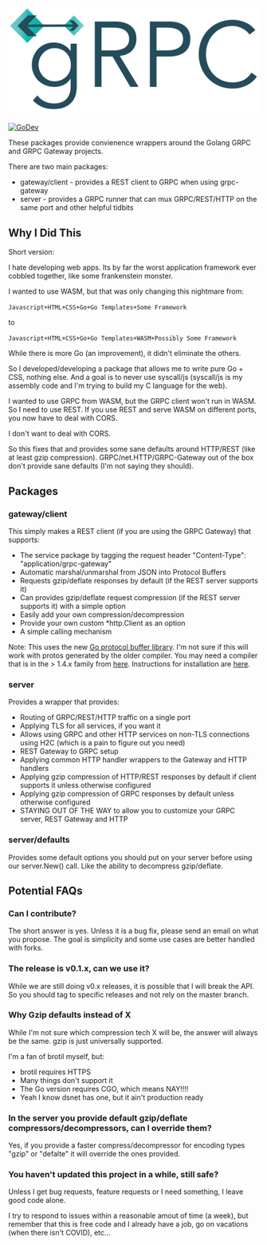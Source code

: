 ![grpc logo](https://raw.githubusercontent.com/cncf/artwork/master/projects/grpc/horizontal/color/grpc-horizontal-color.png)
---
[![GoDev](https://img.shields.io/static/v1?label=godev&message=reference&color=00add8)](https://pkg.go.dev/github.com/johnsiilver/grpc/server)

These packages provide convienence wrappers around the Golang GRPC and GRPC Gateway projects.

There are two main packages:
- gateway/client - provides a REST client to GRPC when using grpc-gateway
- server - provides a GRPC runner that can mux GRPC/REST/HTTP on the same port and other helpful tidbits

## Why I Did This

Short version: 

I hate developing web apps. Its by far the worst application framework ever cobbled together, like some frankenstein monster.

I wanted to use WASM, but that was only changing this nightmare from:

```Javascript+HTML+CSS+Go+Go Templates+Some Framework```

to

```Javascript+HTML+CSS+Go+Go Templates+WASM+Possibly Some Framework```

While there is more Go (an improvement), it didn't eliminate the others.

So I developed/developing a package that allows me to write pure Go + CSS, nothing else. And a goal is to never use syscall/js (syscall/js is my assembly code and I'm trying to build my C language for the web). 

I wanted to use GRPC from WASM, but the GRPC client won't run in WASM. So I need to use REST. If you use REST and serve WASM on different ports, you now have to deal with CORS. 

I don't want to deal with CORS.

So this fixes that and provides some sane defaults around HTTP/REST (like at least gzip compression). GRPC/net.HTTP/GRPC-Gateway out of the box don't provide sane defaults (I'm not saying
they should).

## Packages

### gateway/client

This simply makes a REST client (if you are using the GRPC Gateway) that supports:
- The service package by tagging the request header "Content-Type": "application/grpc-gateway"
- Automatic marshal/unmarshal from JSON into Protocol Buffers
- Requests gzip/deflate responses by default (if the REST server supports it)
- Can provides gzip/deflate request compression (if the REST server supports it) with a simple option
- Easily add your own compression/decompression
- Provide your own custom *http.Client as an option
- A simple calling mechanism

Note: This uses the new [Go protocol buffer library](https://blog.golang.org/protobuf-apiv2). I'm
not sure if this will work with protos generated by the older compiler. You may need a compiler that is in the > 1.4.x family from [here](https://github.com/golang/protobuf/). Instructions for installation are [here](https://grpc.io/docs/languages/go/quickstart/).

### server

Provides a wrapper that provides:
- Routing of GRPC/REST/HTTP traffic on a single port
- Applying TLS for all services, if you want it
- Allows using GRPC and other HTTP services on non-TLS connections using H2C (which is a pain to figure out you need)
- REST Gateway to GRPC setup
- Applying common HTTP handler wrappers to the Gateway and HTTP handlers
- Applying gzip compression of HTTP/REST responses by default if client supports it unless otherwise configured
- Applying gzip compression of GRPC responses by default unless otherwise configured
- STAYING OUT OF THE WAY to allow you to customize your GRPC server, REST Gateway and HTTP

### server/defaults

Provides some default options you should put on your server before using our server.New() call. Like the ability to decompress gzip/deflate.

## Potential FAQs

### Can I contribute?

The short answer is yes. Unless it is a bug fix, please send an email on what you propose. The goal is simplicity and some use cases are better handled with forks.

### The release is v0.1.x, can we use it?

While we are still doing v0.x releases, it is possible that I will break the API. So you should tag to specific releases and not rely on the master branch.

### Why Gzip defaults instead of X

While I'm not sure which compression tech X will be, the answer will always be the same. gzip is just universally supported.

I'm a fan of brotil myself, but:

- brotil requires HTTPS
- Many things don't support it
- The Go version requires CGO, which means NAY!!!!
- Yeah I know dsnet has one, but it ain't production ready

### In the server you provide default gzip/deflate compressors/decompressors, can I override them?

Yes, if you provide a faster compress/decompressor for encoding types "gzip" or "defalte" it will
override the ones provided.

### You haven't updated this project in a while, still safe?

Unless I get bug requests, feature requests or I need something, I leave good code alone.

I try to respond to issues within a reasonable amout of time (a week), but remember that this is free code and I already have a job, go on vacations (when there isn't COVID), etc...

